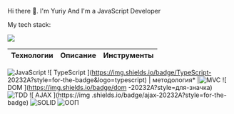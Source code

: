Hi there 👋. 
I'm Yuriy
And I'm a JavaScript Developer

My tech stack:

<img src="https://img.shields.io/badge/JavaScript-ffca3a?style=for-the-badge&logo=JavaScript&logoColor=black"/>

Технологии | Описание | Инструменты
--- |------------------------------| ---
![ JavaScript ](https://img.shields.io/badge/JavaScript-20232A?style=for-the-badge&logo=javascript) 
![ TypeScript ](https://img.shields.io/badge/TypeScript- 20232A?style=for-the-badge&logo=typescript) | методология* |![ MVC ](https://img.shields.io/badge/mvc-20232A?style=for-the-badge) ![ DOM ](https://img.shields.io/badge/dom -20232A?style=для-значка) ![ TDD ](https://img.shields.io/badge/tdd-20232A?style=для-значка) ![ AJAX ](https://img .shields.io/badge/ajax-20232A?style=for-the-badge) ![ SOLID ](https://img.shields.io/badge/solid-20232A?style=for-the-badge) ![ ООП](https://img.shields.io/badge/oop-20232A?style=for-the-badge)
